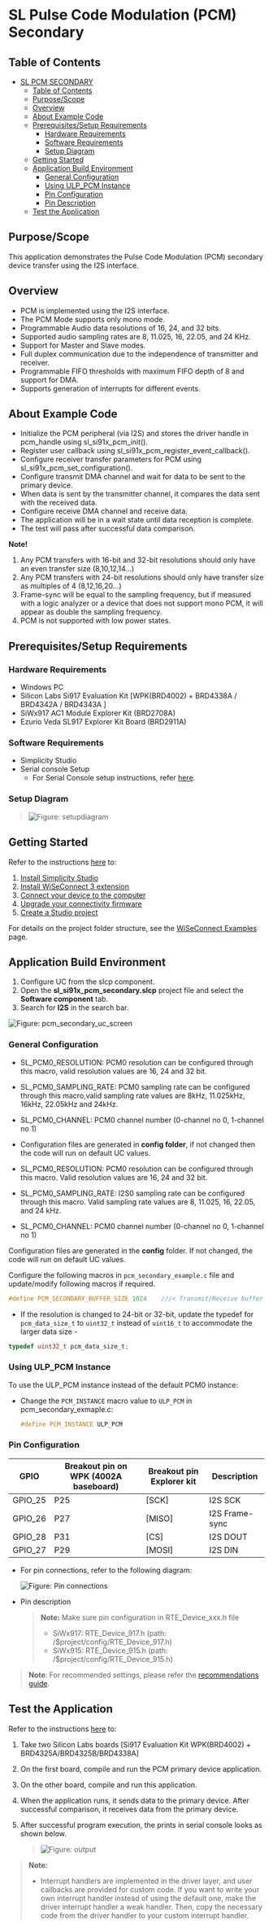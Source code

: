 # SL Pulse Code Modulation (PCM) Secondary

## Table of Contents

- [SL PCM SECONDARY](#sl-pcm-secondary)
  - [Table of Contents](#table-of-contents)
  - [Purpose/Scope](#purposescope)
  - [Overview](#overview)
  - [About Example Code](#about-example-code)
  - [Prerequisites/Setup Requirements](#prerequisitessetup-requirements)
    - [Hardware Requirements](#hardware-requirements)
    - [Software Requirements](#software-requirements)
    - [Setup Diagram](#setup-diagram)
  - [Getting Started](#getting-started)
  - [Application Build Environment](#application-build-environment)
    - [General Configuration](#general-configuration)
    - [Using ULP\_PCM Instance](#using-ulp_pcm-instance)
    - [Pin Configuration](#pin-configuration)
    - [Pin Description](#pin-description)
  - [Test the Application](#test-the-application)

## Purpose/Scope

This application demonstrates the Pulse Code Modulation (PCM) secondary device transfer using the I2S interface.

## Overview

- PCM is implemented using the I2S interface.
- The PCM Mode supports only mono mode.
- Programmable Audio data resolutions of 16, 24, and 32 bits.
- Supported audio sampling rates are 8, 11.025, 16, 22.05, and 24 KHz.
- Support for Master and Slave modes.
- Full duplex communication due to the independence of transmitter and receiver.
- Programmable FIFO thresholds with maximum FIFO depth of 8 and support for DMA.
- Supports generation of interrupts for different events.

## About Example Code

- Initialize the PCM peripheral (via I2S) and stores the driver handle in pcm_handle using sl_si91x_pcm_init().
- Register user callback using sl_si91x_pcm_register_event_callback().
- Configure receiver transfer parameters for PCM using sl_si91x_pcm_set_configuration().
- Configure transmit DMA channel and wait for data to be sent to the primary device.
- When data is sent by the transmitter channel, it compares the data sent with the received data.
- Configure receive DMA channel and receive data.
- The application will be in a wait state until data reception is complete.
- The test will pass after successful data comparison.

**Note!** 
1. Any PCM transfers with 16-bit and 32-bit resolutions should only have an even transfer size (8,10,12,14...)
2. Any PCM transfers with 24-bit resolutions should only have transfer size as multiples of 4 (8,12,16,20...)
3. Frame-sync will be equal to the sampling frequency, but if measured with a logic analyzer or a device that does not support mono PCM, it will appear as double the sampling frequency.
4. PCM is not supported with low power states.

## Prerequisites/Setup Requirements

### Hardware Requirements

- Windows PC
- Silicon Labs Si917 Evaluation Kit [WPK(BRD4002) + BRD4338A / BRD4342A / BRD4343A ]
- SiWx917 AC1 Module Explorer Kit (BRD2708A)
- Ezurio Veda SL917 Explorer Kit Board (BRD2911A)

### Software Requirements

- Simplicity Studio
- Serial console Setup
  - For Serial Console setup instructions, refer [here](https://docs.silabs.com/wiseconnect/latest/wiseconnect-developers-guide-developing-for-silabs-hosts/#console-input-and-output).

### Setup Diagram

 >![Figure: setupdiagram](resources/readme/setupdiagram.png)

## Getting Started

Refer to the instructions [here](https://docs.silabs.com/wiseconnect/latest/wiseconnect-getting-started/) to:

1. [Install Simplicity Studio](https://docs.silabs.com/wiseconnect/latest/wiseconnect-developers-guide-developing-for-silabs-hosts/#install-simplicity-studio)
2. [Install WiSeConnect 3 extension](https://docs.silabs.com/wiseconnect/latest/wiseconnect-developers-guide-developing-for-silabs-hosts/#install-the-wi-se-connect-3-extension)
3. [Connect your device to the computer](https://docs.silabs.com/wiseconnect/latest/wiseconnect-developers-guide-developing-for-silabs-hosts/#connect-si-wx91x-to-computer)
4. [Upgrade your connectivity firmware](https://docs.silabs.com/wiseconnect/latest/wiseconnect-developers-guide-developing-for-silabs-hosts/#update-si-wx91x-connectivity-firmware)
5. [Create a Studio project](https://docs.silabs.com/wiseconnect/latest/wiseconnect-developers-guide-developing-for-silabs-hosts/#create-a-project)

For details on the project folder structure, see the [WiSeConnect Examples](https://docs.silabs.com/wiseconnect/latest/wiseconnect-examples/#example-folder-structure) page.

## Application Build Environment

1. Configure UC from the slcp component.
2. Open the **sl_si91x_pcm_secondary.slcp** project file and select the **Software component** tab.
3. Search for **I2S** in the search bar.

  ![Figure: pcm_secondary_uc_screen](resources/uc_screen/pcm_secondary_uc_screen.png)

### General Configuration

- SL_PCM0_RESOLUTION: PCM0 resolution can be configured through this macro, valid resolution values are 16, 24 and 32 bit.
- SL_PCM0_SAMPLING_RATE: PCM0 sampling rate can be configured through this macro,valid sampling rate values are
    8kHz, 11.025kHz, 16kHz, 22.05kHz and 24kHz.
- SL_PCM0_CHANNEL: PCM0 channel number (0-channel no 0, 1-channel no 1)
- Configuration files are generated in **config folder**, if not changed then the code will run on default UC values.

- SL_PCM0_RESOLUTION: PCM0 resolution can be configured through this macro. Valid resolution values are 16, 24 and 32 bit.
- SL_PCM0_SAMPLING_RATE: I2S0 sampling rate can be configured through this macro. Valid sampling rate values are
    8, 11.025, 16, 22.05, and 24 kHz.
- SL_PCM0_CHANNEL: PCM0 channel number (0-channel no 0, 1-channel no 1)

Configuration files are generated in the **config** folder. If not changed, the code will run on default UC values.

Configure the following macros in `pcm_secondary_example.c` file and update/modify following macros if required.

```C
#define PCM_SECONDARY_BUFFER_SIZE 1024    ///< Transmit/Receive buffer size
```

- If the resolution is changed to 24-bit or 32-bit, update the typedef for `pcm_data_size_t` to `uint32_t` instead of `uint16_t` to accommodate the larger data size - 
 ```C
 typedef uint32_t pcm_data_size_t;
 ```

### Using ULP_PCM Instance

To use the ULP_PCM instance instead of the default PCM0 instance:

- Change the `PCM_INSTANCE` macro value to `ULP_PCM` in pcm_secondary_exmaple.c:
  ```C
  #define PCM_INSTANCE ULP_PCM
  ```


### Pin Configuration

|   GPIO    | Breakout pin on WPK (4002A baseboard) | Breakout pin Explorer kit |  Description     |
| ----------| --------------------------------------|-------------------------- | ---------------- |
| GPIO_25   |         P25                           |          [SCK]            | I2S SCK          |
| GPIO_26   |         P27                           |          [MISO]           | I2S Frame-sync        |
| GPIO_28   |         P31                           |          [CS]             | I2S DOUT         |
| GPIO_27   |         P29                           |          [MOSI]           | I2S DIN          |

- For pin connections, refer to the following diagram:
  
  ![Figure: Pin connections](resources/readme/image505d.png)

- Pin description

  >**Note:** Make sure pin configuration in RTE_Device_xxx.h file 
   > - SiWx917: RTE_Device_917.h (path: /$project/config/RTE_Device_917.h)
  > - SiWx915: RTE_Device_915.h (path: /$project/config/RTE_Device_915.h)

> **Note**: For recommended settings, please refer the [recommendations guide](https://docs.silabs.com/wiseconnect/latest/wiseconnect-developers-guide-prog-recommended-settings/).

## Test the Application

Refer to the instructions [here](https://docs.silabs.com/wiseconnect/latest/wiseconnect-getting-started/) to:

1. Take two Silicon Labs boards [Si917 Evaluation Kit WPK(BRD4002) + BRD4325A/BRD4325B/BRD4338A]
2. On the first board, compile and run the PCM primary device application.
3. On the other board, compile and run this application.
4. When the application runs, it sends data to the primary device. After successful comparison, it receives data from the primary device.
5. After successful program execution, the prints in serial console looks as shown below.

   >![Figure: output](resources/readme/output.png)


> **Note:**
>
> - Interrupt handlers are implemented in the driver layer, and user callbacks are provided for custom code. If you want to write your own interrupt handler instead of using the default one, make the driver interrupt handler a weak handler. Then, copy the necessary code from the driver handler to your custom interrupt handler.
